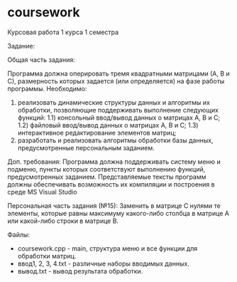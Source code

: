# coursework

Курсовая работа 1 курса 1 семестра

Задание:

Общая часть задания:

Программа должна оперировать тремя квадратными матрицами (А, В и С), размерность которых задается (или определяется) на фазе работы программы.
Необходимо:
1) реализовать динамические структуры данных и алгоритмы их обработки, позволяющие поддерживать выполнение следующих функций:
1.1) консольный ввод/вывод данных о матрицах А, В и С;
1.2) файловый ввод/вывод данных о матрицах А, В и С;
1.3) интерактивное редактирование элементов матриц;
2) разработать и реализовать алгоритмы обработки базы данных, предусмотренные персональным заданием.

Доп. требования:
Программа должна поддерживать систему меню и подменю, пункты которых соответствуют выполнению функций, предусмотренных заданием.
Представляемые тексты программ должны обеспечивать возможность их компиляции и построения в среде MS Visual Studio

Персональная часть задания (№15):
Заменить в матрице С нулями те элементы, которые равны максимуму какого-либо столбца в матрице А или какой-либо строки в матрице В.

Файлы:

- coursework.cpp - main, структура меню и все функции для обработки матриц.
- ввод1, 2, 3, 4.txt - различные наборы вводимых данных.
- вывод.txt - вывод результата обработки.
